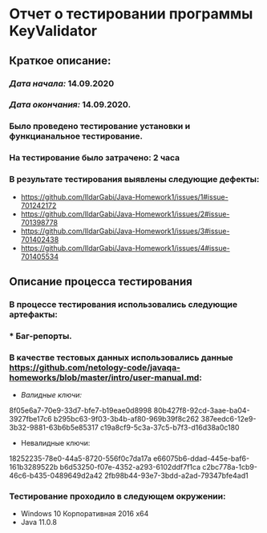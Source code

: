 # **Отчет о тестировании программы KeyValidator** #
## **Краткое описание:** ##
### *Дата начала:* 14.09.2020  
### *Дата окончания:* 14.09.2020.
### Было проведено тестирование установки и функцианальное тестирование.
### На тестирование было затрачено: 2 часа
### В результате тестирования выявлены следующие дефекты: 
* https://github.com/IldarGabi/Java-Homework1/issues/1#issue-701242172
* https://github.com/IldarGabi/Java-Homework1/issues/2#issue-701398778
* https://github.com/IldarGabi/Java-Homework1/issues/3#issue-701402438
* https://github.com/IldarGabi/Java-Homework1/issues/4#issue-701405534
## **Описание процесса тестирования** ##
### В процессе тестирования использовались следующие артефакты: ##
### * Баг-репорты.
### В качестве тестовых данных использовались данные https://github.com/netology-code/javaqa-homeworks/blob/master/intro/user-manual.md:
* *Валидные ключи:*

8f05e6a7-70e9-33d7-bfe7-b19eae0d8998
80b427f8-92cd-3aae-ba04-3927fbe17c6
b295bc63-9f03-3b4b-af80-969b39f8c262
387eedc6-12e9-3b32-9881-63b6b5e85317
c19a8cf9-5c3a-37c5-b7f3-d16d38a0c180
* Невалидные ключи:

18252235-78e0-44a5-8720-556f0c7da17a
e66075b6-ddad-445e-baf6-161b3289522b
b6d53250-f07e-4352-a293-6102ddf7f1ca
c2bc778a-1cb9-46c6-b435-0489649d2a42
2fb98b44-93e7-3bdd-a2ad-79347bfe4ad1
### Тестирование проходило в следующем окружении: ##
* Windows 10 Корпоративная 2016 x64
* Java 11.0.8





 
